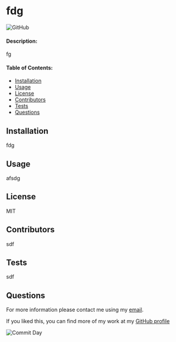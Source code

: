 
# **fdg**
![GitHub](https://img.shields.io/github/license/kkaraman/readMeGenerator)

#### **Description:**

fg

#### **Table of Contents:**

- [Installation](#Installation)
- [Usage](#Usage)
- [License](#License)
- [Contributors](#Contributors)
- [Tests](#Tests)
- [Questions](#Questions)

## Installation

fdg

## Usage

afsdg

## License

MIT

## Contributors

sdf

## Tests

sdf

## Questions

For more information please contact me using my [email](sdf).

If you liked this, you can find more of my work at my [GitHub profile](https://github.com/sdf)

![Commit Day](https://img.shields.io/github/last-commit/KKaraman/readMeGenerator?style=plastic)

